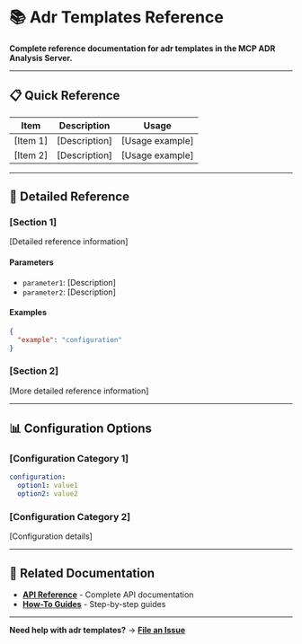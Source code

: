 # 📚 Adr Templates Reference

**Complete reference documentation for adr templates in the MCP ADR Analysis Server.**

---

## 📋 Quick Reference

| Item     | Description   | Usage           |
| -------- | ------------- | --------------- |
| [Item 1] | [Description] | [Usage example] |
| [Item 2] | [Description] | [Usage example] |

---

## 🔧 Detailed Reference

### [Section 1]

[Detailed reference information]

#### Parameters

- `parameter1`: [Description]
- `parameter2`: [Description]

#### Examples

```json
{
  "example": "configuration"
}
```

### [Section 2]

[More detailed reference information]

---

## 📊 Configuration Options

### [Configuration Category 1]

```yaml
configuration:
  option1: value1
  option2: value2
```

### [Configuration Category 2]

[Configuration details]

---

## 🔗 Related Documentation

- **[API Reference](api-reference.md)** - Complete API documentation
- **[How-To Guides](../how-to-guides/)** - Step-by-step guides

---

**Need help with adr templates?** → **[File an Issue](https://github.com/tosin2013/mcp-adr-analysis-server/issues)**

